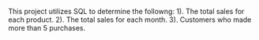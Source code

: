 This project utilizes SQL to determine the followng:
1). The total sales for each product.
2). The total sales for each month.
3). Customers who made more than 5 purchases.
